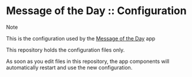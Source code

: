 # Message of the Day :: Configuration

> [!NOTE]
> This is the configuration used by the
> [Message of the Day](https://github.com/alexandreroman/motd) app

This repository holds the configuration files only.

As soon as you edit files in this repository, the app components will
automatically restart and use the new configuration.
